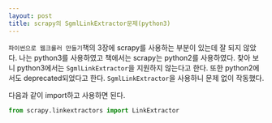 ```yaml
---
layout: post
title: scrapy의 SgmlLinkExtractor문제(python3)
---
```


`파이썬으로 웹크롤러 만들기`책의 3장에 scrapy를 사용하는 부분이 있는데 잘 되지 않았다. 나는 python3를 사용하였고 책에서는 scrapy는 python2를 사용하였다. 찾아 보니 python3에서는 `SgmlLinkExtractor`을 지원하지 않는다고 한다. 또한 python2에서도 deprecated되었다고 한다. `SgmlLinkExtractor`을 사용하니 문제 없이 작동했다.    

다음과 같이 import하고 사용하면 된다.
```python
from scrapy.linkextractors import LinkExtractor
```
